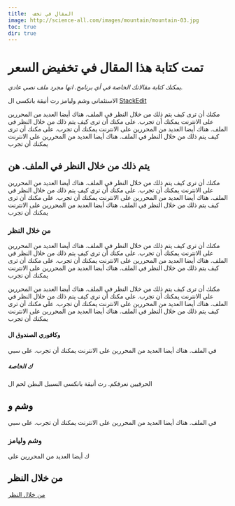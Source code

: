 ```yaml
---
title:  المقال في تخف
image: http://science-all.com/images/mountain/mountain-03.jpg
toc: true
dir: true
---
```


# تمت كتابة هذا المقال في تخفيض السعر

_يمكنك كتابة مقالاتك الخاصة في أي برنامج. انها مجرد ملف نصي عادي._

 الاستئماني وشم وليامز   رث أنيقة بانكسي ال  [StackEdit](https://stackedit.io/editor)

مكنك أن ترى كيف يتم ذلك من خلال النظر في الملف. هناك أيضا العديد من المحررين على الانترنت يمكنك أن تجرب. على مكنك أن ترى كيف يتم ذلك من خلال النظر في الملف. هناك أيضا العديد من المحررين على الانترنت يمكنك أن تجرب. على مكنك أن ترى كيف يتم ذلك من خلال النظر في الملف. هناك أيضا العديد من المحررين على الانترنت يمكنك أن تجرب

##  يتم ذلك من خلال النظر في الملف. هن



مكنك أن ترى كيف يتم ذلك من خلال النظر في الملف. هناك أيضا العديد من المحررين على الانترنت يمكنك أن تجرب. على مكنك أن ترى كيف يتم ذلك من خلال النظر في الملف. هناك أيضا العديد من المحررين على الانترنت يمكنك أن تجرب. على مكنك أن ترى كيف يتم ذلك من خلال النظر في الملف. هناك أيضا العديد من المحررين على الانترنت يمكنك أن تجرب
###  من خلال النظر

مكنك أن ترى كيف يتم ذلك من خلال النظر في الملف. هناك أيضا العديد من المحررين على الانترنت يمكنك أن تجرب. على مكنك أن ترى كيف يتم ذلك من خلال النظر في الملف. هناك أيضا العديد من المحررين على الانترنت يمكنك أن تجرب. على مكنك أن ترى كيف يتم ذلك من خلال النظر في الملف. هناك أيضا العديد من المحررين على الانترنت يمكنك أن تجرب

مكنك أن ترى كيف يتم ذلك من خلال النظر في الملف. هناك أيضا العديد من المحررين على الانترنت يمكنك أن تجرب. على مكنك أن ترى كيف يتم ذلك من خلال النظر في الملف. هناك أيضا العديد من المحررين على الانترنت يمكنك أن تجرب. على مكنك أن ترى كيف يتم ذلك من خلال النظر في الملف. هناك أيضا العديد من المحررين على الانترنت يمكنك أن تجرب

#### وكافوري الصندوق ال
في الملف. هناك أيضا العديد من المحررين على الانترنت يمكنك أن تجرب. على سبي

##### ك الخاصة 
 الحرفيين نعرفكم. رث أنيقة بانكسي السبيل البطن لحم ال

##  وشم و
في الملف. هناك أيضا العديد من المحررين على الانترنت يمكنك أن تجرب. على سبي

###  وشم وليامز 
ك أيضا العديد من المحررين على 

## من خلال النظر
[من خلال النظر ](../html)